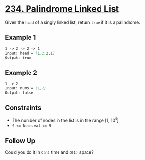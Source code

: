 # [234. Palindrome Linked List](https://leetcode.com/problems/palindrome-linked-list/)

Given the `head` of a singly linked list, return `true` if it is a palindrome.
## Example 1

```md
1 -> 2 -> 2 -> 1
Input: head = [1,2,2,1]
Output: true
```

## Example 2

```md
1 -> 2
Input: nums = [1,2]
Output: false
```

## Constraints

- The number of nodes in the list is in the range [1, 10<sup>5</sup>]
- `0 <= Node.val <= 9`

## Follow Up

Could you do it in `O(n)` time and `O(1)` space?